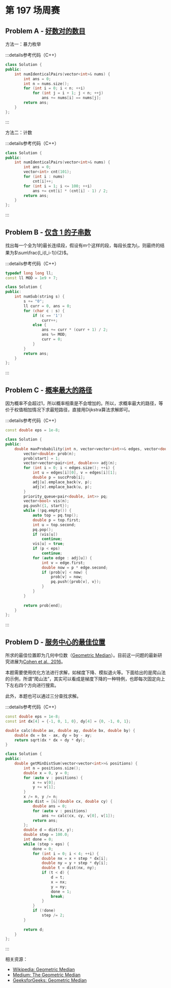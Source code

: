 # 第 197 场周赛

## Problem A - [好数对的数目](https://leetcode.cn/problems/number-of-good-pairs/)

方法一：暴力枚举

:::details参考代码（C++）

```cpp
class Solution {
public:
    int numIdenticalPairs(vector<int>& nums) {
        int ans = 0;
        int n = nums.size();
        for (int i = 0; i < n; ++i)
            for (int j = i + 1; j < n; ++j)
                ans += nums[i] == nums[j];
        return ans;
    }
};
```

:::

方法二：计数

:::details参考代码（C++）

```cpp
class Solution {
public:
    int numIdenticalPairs(vector<int>& nums) {
        int ans = 0;
        vector<int> cnt(101);
        for (int i : nums)
            cnt[i]++;
        for (int i = 1; i <= 100; ++i)
            ans += cnt[i] * (cnt[i] - 1) / 2;
        return ans;
    }
};
```

:::

## Problem B - [仅含 1 的子串数](https://leetcode.cn/problems/number-of-substrings-with-only-1s/)

找出每一个全为1的最长连续段，假设有$m$个这样的段，每段长度为$l_i$，则最终的结果为$\sum\frac{l_i(l_i-1)}{2}$。

:::details参考代码（C++）

```cpp
typedef long long ll;
const ll MOD = 1e9 + 7;

class Solution {
public:
    int numSub(string s) {
        s += "0";
        ll curr = 0, ans = 0;
        for (char c : s) {
            if (c == '1')
                curr++;
            else {
                ans += curr * (curr + 1) / 2;
                ans %= MOD;
                curr = 0;
            }
        }
        return ans;
    }
};
```

:::

## Problem C - [概率最大的路径](https://leetcode.cn/problems/path-with-maximum-probability/)

因为概率不会超过$1$，所以概率相乘是不会增加的。所以，求概率最大的路径，等价于权值相加情况下求最短路径，直接用Dijkstra算法求解即可。

:::details参考代码（C++）

```cpp
const double eps = 1e-8;

class Solution {
public:
    double maxProbability(int n, vector<vector<int>>& edges, vector<double>& succProb, int start, int end) {
        vector<double> prob(n);
        prob[start] = 1;
        vector<vector<pair<int, double>>> adj(n);
        for (int i = 0; i < edges.size(); ++i) {
            int u = edges[i][0], v = edges[i][1];
            double p = succProb[i];
            adj[u].emplace_back(v, p);
            adj[v].emplace_back(u, p);
        }
        priority_queue<pair<double, int>> pq;
        vector<bool> vis(n);
        pq.push({1, start});
        while (!pq.empty()) {
            auto top = pq.top();
            double p = top.first;
            int u = top.second;
            pq.pop();
            if (vis[u])
                continue;
            vis[u] = true;
            if (p < eps)
                continue;
            for (auto edge : adj[u]) {
                int v = edge.first;
                double now = p * edge.second;
                if (prob[v] < now) {
                    prob[v] = now;
                    pq.push({prob[v], v});
                }
            }
        }
        
        return prob[end]; 
    }
};
```

:::

## Problem D - [服务中心的最佳位置](https://leetcode.cn/problems/best-position-for-a-service-centre/)

所求的最佳位置即为几何中位数（[Geometric Median](https://en.wikipedia.org/wiki/Geometric_median)）。目前这一问题的最新研究进展为[Cohen et al., 2016](http://www.cs.cmu.edu/~./glmiller/Publications/Papers/CLMPS16.pdf)。

本题需要使用优化方法进行求解，如梯度下降、模拟退火等。下面给出的是爬山法的示例，所谓“爬山法”，其实可以看成是梯度下降的一种特例，也即每次固定向上下左右四个方向进行搜索。

此外，本题也可以通过三分查找求解。

:::details参考代码（C++）

```cpp
const double eps = 1e-8;
const int dx[4] = {-1, 0, 1, 0}, dy[4] = {0, -1, 0, 1};

double calc(double ax, double ay, double bx, double by) {
    double dx = bx - ax, dy = by - ay;
    return sqrt(dx * dx + dy * dy);
}

class Solution {
public:
    double getMinDistSum(vector<vector<int>>& positions) {
        int n = positions.size();
        double x = 0, y = 0;
        for (auto v : positions) {
            x += v[0];
            y += v[1];
        }
        x /= n, y /= n;
        auto dist = [&](double cx, double cy) {
            double ans = 0;
            for (auto v : positions) 
                ans += calc(cx, cy, v[0], v[1]);
            return ans;
        };
        double d = dist(x, y);
        double step = 100.0;
        int done = 0;
        while (step > eps) {
            done = 0;
            for (int i = 0; i < 4; ++i) {
                double nx = x + step * dx[i];
                double ny = y + step * dy[i];
                double t = dist(nx, ny);
                if (t < d) {
                    d = t;
                    x = nx;
                    y = ny;
                    done = 1;
                    break;
                }
            }
            if (!done)
                step /= 2;
        }
        
        return d;
    }
};
```

:::

相关资源：
- [Wikipedia: Geometric Median](https://en.wikipedia.org/wiki/Geometric_median)
- [Medium: The Geometric Median](https://medium.com/towards-artificial-intelligence/the-geometric-median-b5b3b2d1a695)
- [GeeksforGeeks: Geometric Median](https://www.geeksforgeeks.org/geometric-median/)
